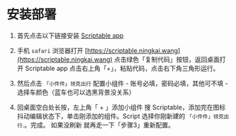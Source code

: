 
# 安装部署

1. 首先点击以下链接安装 [Scriptable app](https://apps.apple.com/cn/app/scriptable/id1405459188)


2. 手机 `safari` 浏览器打开 [https://scriptable.ningkai.wang](https://scriptable.ningkai.wang) 点击绿色「复制代码」按钮，返回桌面打开 Scriptable app 点击右上角「+」，粘贴代码，点击右下角三角形运行。

3. 然后点击 `「小件件」领克出行`  配置小组件 - 账号必填，密码必填，其他可不填 - 选择车颜色（蓝车也可以选黑背景没关系）

4. 回桌面空白处长按，左上角「 + 」添加小组件 搜 Scriptable，添加完在图标抖动编辑状态下，单击刚添加的组件。Script 选择你刚新建的 `「小件件」领克出行`.。完成。
如果没刷新 就再走一下「步骤3」重新配置。
